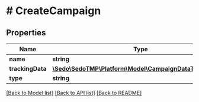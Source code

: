 # # CreateCampaign

## Properties

Name | Type | Description | Notes
------------ | ------------- | ------------- | -------------
**name** | **string** |  |
**trackingData** | [**\Sedo\SedoTMP\Platform\Model\CampaignDataTrackingData**](CampaignDataTrackingData.md) |  |
**type** | **string** |  |

[[Back to Model list]](../../README.md#models) [[Back to API list]](../../README.md#endpoints) [[Back to README]](../../README.md)
